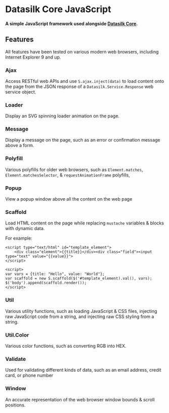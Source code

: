 # Datasilk Core JavaScript
#### A simple JavaScript framework used alongside [Datasilk Core](http://www.github.com/Datasilk/Core).

## Features
All features have been tested on various modern web browsers, including Internet Explorer 9 and up.

### Ajax
Access RESTful web APIs and use `S.ajax.inject(data)` to load content onto the page from the JSON response of a `Datasilk.Service.Response` web service object.

### Loader
Display an SVG spinning loader animation on the page.

### Message
Display a message on the page, such as an error or confirmation message above a form.

### Polyfill
Various polyfills for older web browsers, such as `Element.matches`, `Element.matchesSelector`, & `requestAnimationFrame` polyfills, 

### Popup
View a popup window above all the content on the web page

### Scaffold
Load HTML content on the page while replacing `mustache` variables & blocks with dynamic data.

For example:

```
<script type="text/html" id="template_element">
    <div class="element">{{title}}</div><div class="field"><input type="text" value="{{value}}">
</script>

<script>
var vars = {title: "Hello", value: "World"};
var scaffold = new S.scaffold($('#template_element).val(), vars);
$('body').append(scaffold.render());
</script>
```

### Util
Various utility functions, such as loading JavaScript & CSS files, injecting raw JavaScript code from a string, and injecting raw CSS styling from a string.

### Util.Color
Various color functions, such as converting RGB into HEX.

### Validate
Used for validating different kinds of data, such as an email address, credit card, or phone number

### Window
An accurate representation of the web browser window bounds & scroll positions.
